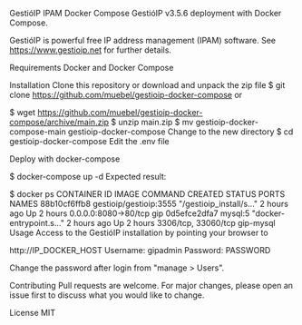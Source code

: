 GestióIP IPAM Docker Compose
GestióIP v3.5.6 deployment with Docker Compose.

GestióIP is powerful free IP address management (IPAM) software. See https://www.gestioip.net for further details.

Requirements
Docker and Docker Compose

Installation
Clone this repository or download and unpack the zip file
$ git clone https://github.com/muebel/gestioip-docker-compose
or

$ wget https://github.com/muebel/gestioip-docker-compose/archive/main.zip
$ unzip main.zip
$ mv gestioip-docker-compose-main gestioip-docker-compose
Change to the new directory
$ cd gestioip-docker-compose
Edit the .env file

Deploy with docker-compose

$ docker-compose up -d
Expected result:

$ docker ps
CONTAINER ID   IMAGE                    COMMAND                  CREATED       STATUS       PORTS                  NAMES
88b10cf6ffb8   gestioip/gestioip:3555   "/gestioip_install/s…"   2 hours ago   Up 2 hours   0.0.0.0:8080->80/tcp   gip
0d5efce2dfa7   mysql:5                  "docker-entrypoint.s…"   2 hours ago   Up 2 hours   3306/tcp, 33060/tcp    gip-mysql
Usage
Access to the GestióIP installation by pointing your browser to

http://IP_DOCKER_HOST
Username: gipadmin
Password: PASSWORD

Change the password after login from "manage > Users".

Contributing
Pull requests are welcome. For major changes, please open an issue first to discuss what you would like to change.

License
MIT

